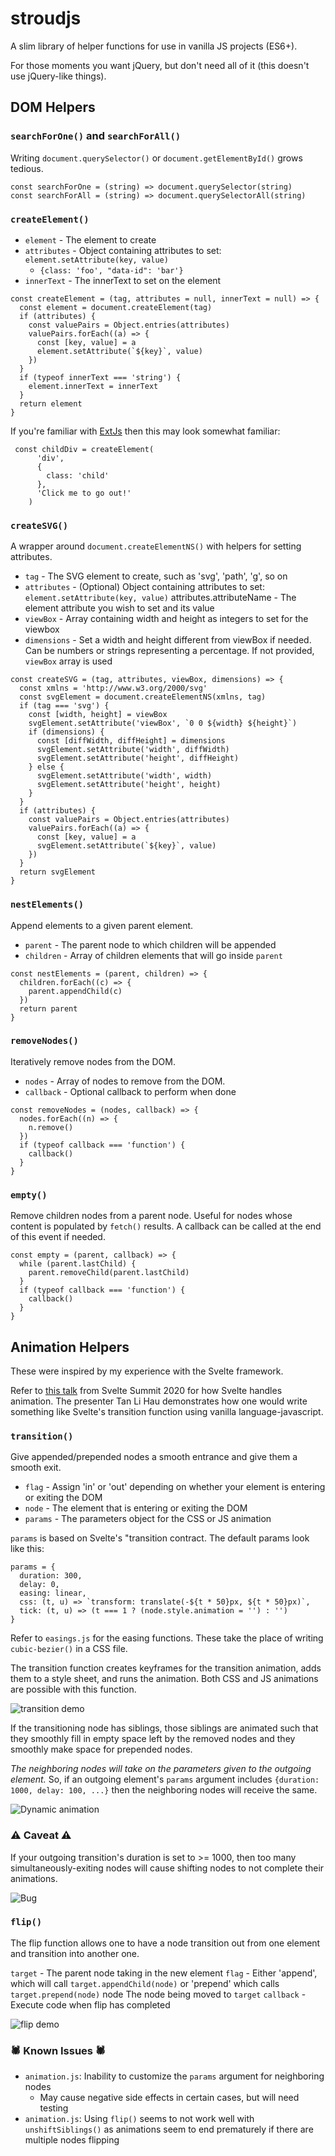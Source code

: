 # stroudjs

A slim library of helper functions for use in vanilla JS projects (ES6+).

For those moments you want jQuery, but don't need all of it (this doesn't use jQuery-like things).

## DOM Helpers

### `searchForOne()` and `searchForAll()`

Writing ```document.querySelector()``` or ```document.getElementById()``` grows tedious.

```language-javascript
const searchForOne = (string) => document.querySelector(string)
const searchForAll = (string) => document.querySelectorAll(string)
```

### `createElement()`

- `element` - The element to create
- `attributes` - Object containing attributes to set: ```element.setAttribute(key, value)```
  - `{class: 'foo', "data-id": 'bar'}`
- `innerText` - The innerText to set on the element

```language-javascript
const createElement = (tag, attributes = null, innerText = null) => {
  const element = document.createElement(tag)
  if (attributes) {
    const valuePairs = Object.entries(attributes)
    valuePairs.forEach((a) => {
      const [key, value] = a
      element.setAttribute(`${key}`, value)
    })
  }
  if (typeof innerText === 'string') {
    element.innerText = innerText
  }
  return element
}
```

If you're familiar with [ExtJs](https://docs.sencha.com/extjs/6.2.0/index.html) then this may look somewhat familiar:

```language-javascript
 const childDiv = createElement(
      'div',
      {
        class: 'child'
      },
      'Click me to go out!'
    )
```

### `createSVG()`

A wrapper around ```document.createElementNS()``` with helpers for setting attributes.

- `tag` - The SVG element to create, such as 'svg', 'path', 'g', so on
- `attributes` - (Optional) Object containing attributes to set: ```element.setAttribute(key, value)```
attributes.attributeName - The element attribute you wish to set and its value
- `viewBox` - Array containing width and height as integers to set for the viewbox
- `dimensions` - Set a width and height different from viewBox if needed. Can be numbers or strings representing a percentage. If not provided, ```viewBox``` array is used

```language-javascript
const createSVG = (tag, attributes, viewBox, dimensions) => {
  const xmlns = 'http://www.w3.org/2000/svg'
  const svgElement = document.createElementNS(xmlns, tag)
  if (tag === 'svg') {
    const [width, height] = viewBox
    svgElement.setAttribute('viewBox', `0 0 ${width} ${height}`)
    if (dimensions) {
      const [diffWidth, diffHeight] = dimensions
      svgElement.setAttribute('width', diffWidth)
      svgElement.setAttribute('height', diffHeight)
    } else {
      svgElement.setAttribute('width', width)
      svgElement.setAttribute('height', height)
    }
  }
  if (attributes) {
    const valuePairs = Object.entries(attributes)
    valuePairs.forEach((a) => {
      const [key, value] = a
      svgElement.setAttribute(`${key}`, value)
    })
  }
  return svgElement
}
```

### `nestElements()`

Append elements to a given parent element.

- `parent` - The parent node to which children will be appended
- `children` - Array of children elements that will go inside ```parent```
  
```language-javascript
const nestElements = (parent, children) => {
  children.forEach((c) => {
    parent.appendChild(c)
  })
  return parent
}
```

### `removeNodes()`

Iteratively remove nodes from the DOM.

- `nodes` - Array of nodes to remove from the DOM.
- `callback` - Optional callback to perform when done

```language-javascript
const removeNodes = (nodes, callback) => {
  nodes.forEach((n) => {
    n.remove()
  })
  if (typeof callback === 'function') {
    callback()
  }
}
```

### `empty()`

Remove children nodes from a parent node. Useful for nodes whose content is populated by ```fetch()``` results.
A callback can be called at the end of this event if needed.

```language-javascript
const empty = (parent, callback) => {
  while (parent.lastChild) {
    parent.removeChild(parent.lastChild)
  }
  if (typeof callback === 'function') {
    callback()
  }
}
```

## Animation Helpers

These were inspired by my experience with the Svelte framework. 

Refer to [this talk](https://www.youtube.com/watch?v=FxMyqxc8Fx0) from Svelte Summit 2020 for how Svelte handles animation. The presenter Tan Li Hau demonstrates how one would write something like Svelte's transition function using vanilla language-javascript.

### `transition()`

Give appended/prepended nodes a smooth entrance and give them a smooth exit.

- `flag` - Assign 'in' or 'out' depending on whether your element is entering or exiting the DOM
- `node` - The element that is entering or exiting the DOM
- `params` - The parameters object for the CSS or JS animation

`params` is based on Svelte's "transition contract. The default params look like this:

```language-javascript
params = {
  duration: 300,
  delay: 0,
  easing: linear,
  css: (t, u) => `transform: translate(-${t * 50}px, ${t * 50}px)`,
  tick: (t, u) => (t === 1 ? (node.style.animation = '') : '')
}
```

Refer to `easings.js` for the easing functions. These take the place of writing `cubic-bezier()` in a CSS file.

The transition function creates keyframes for the transition animation, adds them to a style sheet, and runs the animation.
Both CSS and JS animations are possible with this function.

![transition demo](assets/transition.gif "Transition Demo")

If the transitioning node has siblings, those siblings are animated such that they smoothly fill in empty space left by the removed nodes and they smoothly make space for prepended nodes. 

*The neighboring nodes will take on the parameters given to the outgoing element.* So, if an outgoing element's `params` argument includes `{duration: 1000, delay: 100, ...}` then the neighboring nodes will receive the same.

![Dynamic animation](assets/dynamic-shift.gif "Dynamic Adjusting")

### ⚠️ Caveat ⚠️

If your outgoing transition's duration is set to >= 1000, then too many simultaneously-exiting nodes will cause shifting nodes to not complete their animations.

![Bug](assets/bug.gif "Bug with too many exiters")

### `flip()`

The flip function allows one to have a node transition out from one element and transition into another one.

`target` - The parent node taking in the new element
`flag` - Either 'append', which will call ```target.appendChild(node)``` or 'prepend' which calls ```target.prepend(node)``` node The node being moved to ```target```
`callback` - Execute code when flip has completed

![flip demo](assets/flip.gif "Flip Demo")

### 🕷 Known Issues 🕷

- `animation.js`: Inability to customize the `params` argument for neighboring nodes
  - May cause negative side effects in certain cases, but will need testing
- `animation.js`: Using `flip()` seems to not work well with `unshiftSiblings()` as animations seem to end prematurely if there are multiple nodes flipping
